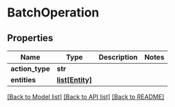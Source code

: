 # BatchOperation

## Properties
Name | Type | Description | Notes
------------ | ------------- | ------------- | -------------
**action_type** | **str** |  | 
**entities** | [**list[Entity]**](Entity.md) |  | 

[[Back to Model list]](../README.md#documentation-for-models) [[Back to API list]](../README.md#documentation-for-api-endpoints) [[Back to README]](../README.md)


